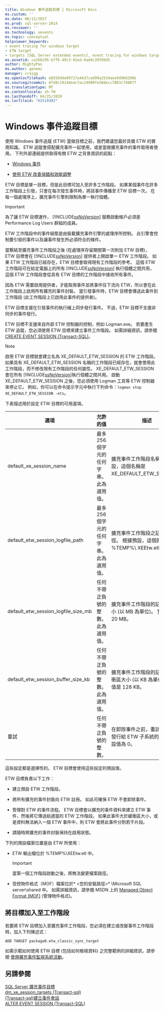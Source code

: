 ```yaml
---
title: Windows 事件追蹤目標 | Microsoft Docs
ms.custom: ''
ms.date: 06/13/2017
ms.prod: sql-server-2014
ms.reviewer: ''
ms.technology: xevents
ms.topic: conceptual
helpviewer_keywords:
- event tracing for windows target
- ETW target
- targets [SQL Server extended events], event tracing for windows target
ms.assetid: ca2bb295-b7f6-49c3-91ed-0ad4c39f89d5
author: MightyPen
ms.author: genemi
manager: craigg
ms.openlocfilehash: e855b9de09727a4437cad99a2534aee9d960298b
ms.sourcegitcommit: 6fd8c1914de4c7ac24900fe388ecc7883c740077
ms.translationtype: MT
ms.contentlocale: zh-TW
ms.lasthandoff: 04/25/2020
ms.locfileid: "62519302"
---
```

# <a name="event-tracing-for-windows-target"></a>Windows 事件追蹤目標
  使用 Windows 事件追蹤 (ETW) 當做目標之前，我們建議您最好具備 ETW 的實用知識。 ETW 追蹤會搭配擴充事件一起使用，或是當做擴充事件的事件取用者使用。 下列外部連結提供取得有關 ETW 之背景資訊的起點：  
  
-   [Windows 事件](https://go.microsoft.com/fwlink/?LinkId=92380)  
  
-   [使用 ETW 改善偵錯和效能調整](https://go.microsoft.com/fwlink/?LinkId=92381)  
  
 ETW 目標是單一目標，但是此目標可加入至許多工作階段。 如果某個事件在許多工作階段上引發，只會在每次發生事件時，將該事件傳播至 ETW 目標一次。 在每一個處理序上，擴充事件引擎則限制為單一執行個體。  
  
> [!IMPORTANT]  
>  為了讓 ETW 目標運作， [!INCLUDE[ssNoVersion](../../includes/ssnoversion-md.md)] 服務啟動帳戶必須是 Performance Log Users 群組的成員。  
  
 ETW 工作階段中的事件組態是由裝載擴充事件引擎的處理序所控制。 此引擎會控制要引發的事件以及讓事件發生所必須符合的條件。  
  
 當繫結至擴充事件工作階段之後 (在處理序存留期間第一次附加 ETW 目標)，ETW 目標會在 [!INCLUDE[ssNoVersion](../../includes/ssnoversion-md.md)] 提供者上開啟單一 ETW 工作階段。 如果 ETW 工作階段已經存在，ETW 目標會取得現有工作階段的參考。 這個 ETW 工作階段可在給定電腦上的所有 [!INCLUDE[ssNoVersion](../../includes/ssnoversion-md.md)] 執行個體之間共用， 這個 ETW 工作階段會從具有 ETW 目標的工作階段中接收所有事件。  
  
 因為 ETW 需要啟用提供者，才能取用事件並將事件往下流向 ETW，所以會在此工作階段上啟用所有擴充的事件封裝。 當引發事件時，ETW 目標會傳送此事件到工作階段 (此工作階段上已啟用此事件的提供者)。  
  
 ETW 目標支援在引發事件的執行緒上同步發行事件。 不過，ETW 目標不支援非同步的事件發行。  
  
 ETW 目標不支援來自外部 ETW 控制器的控制，例如 Logman.exe。 若要產生 ETW 追蹤，您必須使用 ETW 目標來建立事件工作階段。 如需詳細資訊，請參閱 [CREATE EVENT SESSION &#40;Transact-SQL&#41;](/sql/t-sql/statements/create-event-session-transact-sql)。  
  
> [!NOTE]  
>  啟用 ETW 目標就會建立名為 XE_DEFAULT_ETW_SESSION 的 ETW 工作階段。 如果具有 XE_DEFAULT_ETW_SESSION 名稱的工作階段已經存在，就會使用此工作階段，而不修改現有工作階段的任何屬性。 XE_DEFAULT_ETW_SESSION 會在所有 [!INCLUDE[ssNoVersion](../../includes/ssnoversion-md.md)]執行個體之間共用。 啟動 XE_DEFAULT_ETW_SESSION 之後，您必須使用 Logman 工具等 ETW 控制器來停止它。 例如，你可以在命令提示字元中執行下列命令：`logman stop XE_DEFAULT_ETW_SESSION -ets`。  
  
 下表描述用於設定 ETW 目標的可用選項。  
  
|選項|允許的值|描述|  
|------------|--------------------|-----------------|  
|default_xe_session_name|最多 256 個字元的任何字串。 此為選用值。|擴充事件工作階段名稱。 根據預設，這個名稱是 XE_DEFAULT_ETW_SESSION。|  
|default_etw_session_logfile_path|最多 256 個字元的任何字串。 此為選用值。|擴充事件工作階段之記錄檔的路徑。 根據預設，這個路徑是 %TEMP%\ XEEtw.etl。|  
|default_etw_session_logfile_size_mb|任何不帶正負號的整數。 此為選用值。|擴充事件工作階段的記錄檔案大小 (以 MB 為單位)。 預設值是 20 MB。|  
|default_etw_session_buffer_size_kb|任何不帶正負號的整數。 此為選用值。|擴充事件工作階段的記憶體中緩衝區大小 (以 KB 為單位)。 預設值是 128 KB。|  
|重試|任何不帶正負號的整數。|在卸除事件之前，重試將此事件發行給 ETW 子系統的次數。 預設值為 0。|  
  
 這些設定都是選擇性的。 ETW 目標會使用這些設定的預設值。  
  
 ETW 目標負責以下工作：  
  
-   建立預設 ETW 工作階段。  
  
-   將所有擴充的事件封裝向 ETW 註冊。 如此可確保 ETW 不會卸除事件。  
  
-   管理對 ETW 的事件流程。 ETW 目標會以擴充的事件資料來建立 ETW 事件，然後將它傳送給適當的 ETW 工作階段。 如果此事件大於緩衝區大小，或是資料無法納入一個 ETW 事件中，則 ETW 會將此事件分割若干片段。  
  
-   請隨時將擴充的事件封裝保持在啟用狀態。  
  
 下列的預設檔案位置是由 ETW 所使用：  
  
-   ETW 輸出檔位於 %TEMP%\XEEtw.etl 中。  
  
    > [!IMPORTANT]  
    >  當第一個工作階段啟動之後，將無法變更檔案路徑。  
  
-   受控物件格式（MOF）檔案位於* \<您的安裝路徑>* \Microsoft SQL server\shared 中。 如需詳細資訊，請參閱 MSDN 上的 [Managed Object Format (MOF)](https://go.microsoft.com/fwlink/?LinkId=92851) (管理物件格式)。  
  
## <a name="adding-the-target-to-a-session"></a>將目標加入至工作階段  
 若要將 ETW 目標加入至擴充事件工作階段，您必須在建立或改變事件工作階段時，加入下列陳述式：  
  
```  
ADD TARGET package0.etw_classic_sync_target  
```  
  
 如需示範如何使用 ETW 目標 (包括如何檢視資料) 之完整範例的詳細資訊，請參閱 [使用擴充事件監視系統活動](monitor-system-activity-using-extended-events.md)。  
  
## <a name="see-also"></a>另請參閱  
 [SQL Server 擴充事件目標](../../database-engine/sql-server-extended-events-targets.md)   
 [dm_xe_session_targets &#40;Transact-sql&#41;](/sql/relational-databases/system-dynamic-management-views/sys-dm-xe-session-targets-transact-sql)   
 [&#40;Transact-sql&#41;建立事件會話](/sql/t-sql/statements/create-event-session-transact-sql)   
 [ALTER EVENT SESSION &#40;Transact-SQL&#41;](/sql/t-sql/statements/alter-event-session-transact-sql)  
  
  
